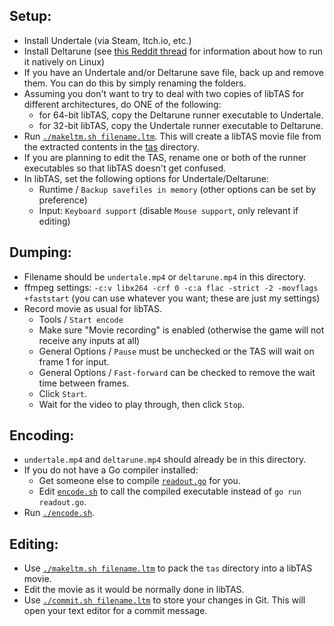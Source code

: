 ## Setup:

- Install Undertale (via Steam, Itch.io, etc.)
- Install Deltarune (see [this Reddit thread](https://www.reddit.com/r/Deltarune/comments/9wizh3/deltarune_running_on_linux_natively/) for information about how to run it natively on Linux)
- If you have an Undertale and/or Deltarune save file, back up and remove them. You can do this by simply renaming the folders.
- Assuming you don't want to try to deal with two copies of libTAS for different architectures, do ONE of the following:
  - for 64-bit libTAS, copy the Deltarune runner executable to Undertale.
  - for 32-bit libTAS, copy the Undertale runner executable to Deltarune.
- Run [`./makeltm.sh filename.ltm`](makeltm.sh). This will create a libTAS movie file from the extracted contents in the [tas](tas) directory.
- If you are planning to edit the TAS, rename one or both of the runner executables so that libTAS doesn't get confused.
- In libTAS, set the following options for Undertale/Deltarune:
  - Runtime / `Backup savefiles in memory` (other options can be set by preference)
  - Input: `Keyboard support` (disable `Mouse support`, only relevant if editing)

## Dumping:

- Filename should be `undertale.mp4` or `deltarune.mp4` in this directory.
- ffmpeg settings: `-c:v libx264 -crf 0 -c:a flac -strict -2 -movflags +faststart` (you can use whatever you want; these are just my settings)
- Record movie as usual for libTAS.
  - Tools / `Start encode`
  - Make sure "Movie recording" is enabled (otherwise the game will not receive any inputs at all)
  - General Options / `Pause` must be unchecked or the TAS will wait on frame 1 for input.
  - General Options / `Fast-forward` can be checked to remove the wait time between frames.
  - Click `Start`.
  - Wait for the video to play through, then click `Stop`.

## Encoding:

- `undertale.mp4` and `deltarune.mp4` should already be in this directory.
- If you do not have a Go compiler installed:
  - Get someone else to compile [`readout.go`](readout.go) for you.
  - Edit [`encode.sh`](encode.sh) to call the compiled executable instead of `go run readout.go`.
- Run [`./encode.sh`](encode.sh).

## Editing:

- Use [`./makeltm.sh filename.ltm`](makeltm.sh) to pack the `tas` directory into a libTAS movie.
- Edit the movie as it would be normally done in libTAS.
- Use [`./commit.sh filename.ltm`](commit.sh) to store your changes in Git. This will open your text editor for a commit message.
